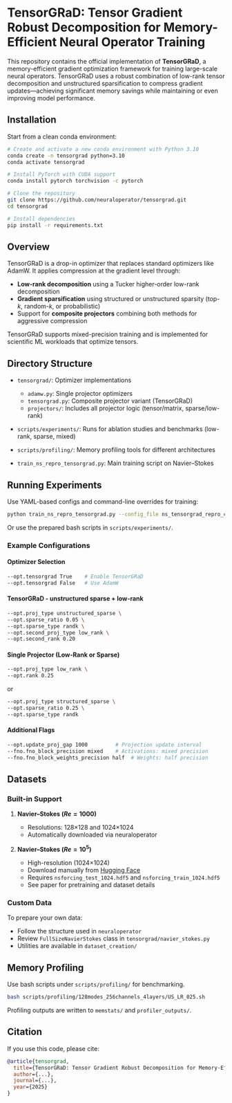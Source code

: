 # TensorGRaD: Tensor Gradient Robust Decomposition for Memory-Efficient Neural Operator Training

This repository contains the official implementation of **TensorGRaD**, a memory-efficient gradient optimization framework for training large-scale neural operators. TensorGRaD uses a robust combination of low-rank tensor decomposition and unstructured sparsification to compress gradient updates—achieving significant memory savings while maintaining or even improving model performance.

## Installation

Start from a clean conda environment:

```bash
# Create and activate a new conda environment with Python 3.10
conda create -n tensorgrad python=3.10
conda activate tensorgrad

# Install PyTorch with CUDA support
conda install pytorch torchvision -c pytorch

# Clone the repository
git clone https://github.com/neuraloperator/tensorgrad.git
cd tensorgrad

# Install dependencies
pip install -r requirements.txt
```

## Overview

TensorGRaD is a drop-in optimizer that replaces standard optimizers like AdamW. It applies compression at the gradient level through:
- **Low-rank decomposition** using a Tucker higher-order low-rank decomposition
- **Gradient sparsification** using structured or unstructured sparsity (top-$k$, random-$k$, or probabilistic)
- Support for **composite projectors** combining both methods for aggressive compression

TensorGRaD supports mixed-precision training and is implemented for scientific ML workloads that optimize tensors.

## Directory Structure

- `tensorgrad/`: Optimizer implementations
  - `adamw.py`: Single projector optimizers
  - `tensorgrad.py`: Composite projector variant (TensorGRaD)
  - `projectors/`: Includes all projector logic (tensor/matrix, sparse/low-rank)

- `scripts/experiments/`: Runs for ablation studies and benchmarks (low-rank, sparse, mixed)
- `scripts/profiling/`: Memory profiling tools for different architectures
- `train_ns_repro_tensorgrad.py`: Main training script on Navier–Stokes

## Running Experiments

Use YAML-based configs and command-line overrides for training:

```bash
python train_ns_repro_tensorgrad.py --config_file ns_tensorgrad_repro_config.yaml
```

Or use the prepared bash scripts in `scripts/experiments/`.

### Example Configurations

#### Optimizer Selection
```bash
--opt.tensorgrad True    # Enable TensorGRaD
--opt.tensorgrad False   # Use AdamW
```


####  TensorGRaD - unstructured sparse + low-rank 
```bash
--opt.proj_type unstructured_sparse \
--opt.sparse_ratio 0.05 \
--opt.sparse_type randk \
--opt.second_proj_type low_rank \
--opt.second_rank 0.20
```

#### Single Projector (Low-Rank or Sparse)
```bash
--opt.proj_type low_rank \
--opt.rank 0.25
```
or
```bash
--opt.proj_type structured_sparse \
--opt.sparse_ratio 0.25 \
--opt.sparse_type randk
```


#### Additional Flags
```bash
--opt.update_proj_gap 1000         # Projection update interval
--fno.fno_block_precision mixed    # Activations: mixed precision
--fno.fno_block_weights_precision half  # Weights: half precision
```

## Datasets

### Built-in Support

1. **Navier–Stokes ($Re=1000$)**
   - Resolutions: 128×128 and 1024×1024
   - Automatically downloaded via neuraloperator

2. **Navier–Stokes ($Re=10^5$)**
   - High-resolution (1024×1024)
   - Download manually from [Hugging Face](https://huggingface.co/datasets/sloeschcke/navier_stokes_res1024_Re10e5)
   - Requires `nsforcing_test_1024.hdf5` and `nsforcing_train_1024.hdf5`
   - See paper for pretraining and dataset details

### Custom Data

To prepare your own data:
- Follow the structure used in `neuraloperator`
- Review `FullSizeNavierStokes` class in `tensorgrad/navier_stokes.py`
- Utilities are available in `dataset_creation/`

## Memory Profiling

Use bash scripts under `scripts/profiling/` for benchmarking.

```bash
bash scripts/profiling/128modes_256channels_4layers/US_LR_025.sh
```

Profiling outputs are written to `memstats/` and `profiler_outputs/`.

## Citation

If you use this code, please cite:

```bibtex
@article{tensorgrad,
  title={TensorGRaD: Tensor Gradient Robust Decomposition for Memory-Efficient Neural Operator Training},
  author={...},
  journal={...},
  year={2025}
}
```